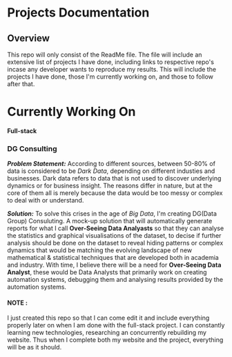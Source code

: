 # Projects Documentation
## Overview
This repo will only consist of the ReadMe file. The file will include an extensive list of projects I have done, including links to respective repo's incase any developer wants to reproduce my results. This will include the projects I have done, those I'm currently working on, and those to follow after that.

# Currently Working On
**Full-stack**
### DG Consulting

***Problem Statement:*** According to different sources, between 50-80% of data is considered to be *Dark Data*, depending on different industies and businesses. Dark data refers to data that is not used to discover underlying dynamics or for business insight. The reasons differ in nature, but at the core of them all is merely because the data would be too messy or complex to deal with or understand. 

***Solution:*** To solve this crises in the age of *Big Data*, I'm creating DG(Data Group) Consuluting. A mock-up solution that will automatically generate reports for what I call **Over-Seeing Data Analyasts** so that they can analyse the statistics and graphical visualisations of the dataset, to decise if further analysis should be done on the dataset to reveal hiding patterns or complex dynamics that would be matching the evolving landscape of new mathematical & statistical techniques that are developed both in academia and industry. With time, I believe there will be a need for **Over-Seeing Data Analyst**, these would be Data Analysts that primarily work on creating automation systems, debugging them and analysing results provided by the automation systems.

#### NOTE :
I just created this repo so that I can come edit it and include everything properly later on when I am done with the full-stack project. I can constantly learning new technologies, researching an concurrently rebuilding my website. Thus when I complete both my website and the project, everything will be as it should.
